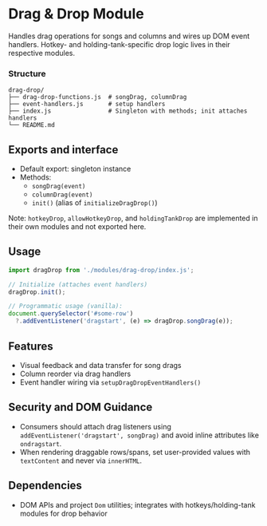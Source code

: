 # Drag & Drop Module

Handles drag operations for songs and columns and wires up DOM event handlers. Hotkey- and holding-tank-specific drop logic lives in their respective modules.

### Structure
```
drag-drop/
├── drag-drop-functions.js  # songDrag, columnDrag
├── event-handlers.js       # setup handlers
├── index.js                # Singleton with methods; init attaches handlers
└── README.md
```

## Exports and interface

- Default export: singleton instance
- Methods:
  - `songDrag(event)`
  - `columnDrag(event)`
  - `init()` (alias of `initializeDragDrop()`)

Note: `hotkeyDrop`, `allowHotkeyDrop`, and `holdingTankDrop` are implemented in their own modules and not exported here.

## Usage
```javascript
import dragDrop from './modules/drag-drop/index.js';

// Initialize (attaches event handlers)
dragDrop.init();

// Programmatic usage (vanilla):
document.querySelector('#some-row')
  ?.addEventListener('dragstart', (e) => dragDrop.songDrag(e));
```

## Features
- Visual feedback and data transfer for song drags
- Column reorder via drag handlers
- Event handler wiring via `setupDragDropEventHandlers()`

## Security and DOM Guidance
- Consumers should attach drag listeners using `addEventListener('dragstart', songDrag)` and avoid inline attributes like `ondragstart`.
- When rendering draggable rows/spans, set user-provided values with `textContent` and never via `innerHTML`.

## Dependencies
- DOM APIs and project `Dom` utilities; integrates with hotkeys/holding-tank modules for drop behavior